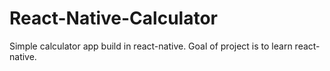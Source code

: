 # React-Native-Calculator
Simple calculator app build in react-native. Goal of project is to learn react-native.
